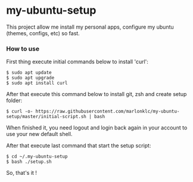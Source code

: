 # my-ubuntu-setup
This project allow me install my personal apps, configure my ubuntu (themes, configs, etc) so fast.

### How to use

First thing execute initial commands below to install 'curl':
```
$ sudo apt update
$ sudo apt upgrade
$ sudo apt install curl
```

After that execute this command below to install git, zsh and create setup folder:
```
$ curl -o- https://raw.githubusercontent.com/marlonklc/my-ubuntu-setup/master/initial-script.sh | bash
```

When finished it, you need logout and login back again in your account to use your new default shell.

After that execute last command that start the setup script:
```
$ cd ~/.my-ubuntu-setup
$ bash ./setup.sh
```

So, that's it !
